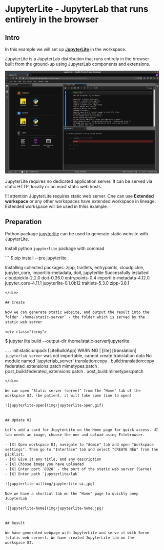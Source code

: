 # JupyterLite - JupyterLab that runs entirely in the browser

## Intro

In this example we will set up [__JupyterLite__](https://jupyterlite.readthedocs.io/en/latest/#build-your-own-jupyterlite) in the 
workspace.  

JupyterLite is a JupyterLab distribution that runs entirely in the browser built from the ground-up using JupyterLab components and extensions.  

![jupyterlite](img/jupyterlite.jpg)

JupyterLite requires no dedicated application server. It can be served via static HTTP, locally or on most static web hosts.  

!!! attention
    JupyterLite requires static web server. One can use __Extended workspace__ or any other workspaces have extended workspace in lineage. Extended workspace will be used in thhis example. 

## Preparation

Python package [jupyterlite](https://pypi.org/project/jupyterlite/) can be used to generate static website with JupyterLite.  

Install python `jupyterlite` package with commad

<div class="termy">
```
$ pip install --pre jupyterlite

Installing collected packages: zipp, traitlets, entrypoints, cloudpickle, jupyter_core, importlib-metadata, doit, jupyterlite
Successfully installed cloudpickle-2.2.0 doit-0.36.0 entrypoints-0.4 importlib-metadata-4.12.0 jupyter_core-4.11.1 jupyterlite-0.1.0b12 traitlets-5.3.0 zipp-3.8.1
```
</div>

## Create

Now we can generate static website, and output the result into the folder `/home/static-server` - the folder which is served by the 
static web server

<div class="termy">
```
$ jupyter lite build --output-dir /home/static-server/jupyterlite

...
.  init:static:unpack
[LiteBuildApp] WARNING | [lite] [translation] `jupyterlab_server` was not importable, cannot create translation data No module named 'jupyterlab_server'
translation:copy
.  build:translation:copy
federated_extensions:patch
mimetypes:patch
.  post_build:federated_extensions:patch
.  post_build:mimetypes:patch
```
</div>

We can open "Static server (serve)" from the "Home" tab of the workspace UI. (be patient, it will take some time to open) 

![jupyterlite-open](img/jupyterlite-open.gif)


## Update UI

Let's add a card for JupyterLite on the Home page for quick access. UI tab needs an image, choose the one and upload using Filebrowser.  

- [X] Open workspace UI, navigate to "Admin" tab and open "Workspace settings". Then go to "Interface" tab and select "CREATE NEW" from the picklist.  
- [X] Give it any title, and any description
- [X] Choose image you have uploaded  
- [X] Enter port `8028` - the port of the static web server (Serve)
- [X] Enter path `jupyterlite/lab` 

![jupyterlite-ui](img/jupyterlite-ui.jpg) 

Now we have a shortcut tab on the "Home" page to quickly onep JupyterLab 

![jupyterlite-home](img/jupyterlite-home.jpg) 


## Result

We have generated webpage with JupyterLite and serve it with Serve (static web server). We have created JupyterLite tab on the 
workspace UI.